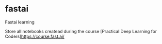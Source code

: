 # fastai
Fastai learning

Store all notebooks createad during the course [Practical Deep Learning for Coders]https://course.fast.ai/
